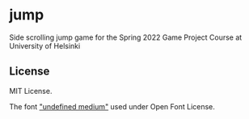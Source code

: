 # jump
Side scrolling jump game for the Spring 2022 Game Project Course at University of Helsinki

## License

MIT License.

The font ["undefined medium"](https://github.com/andirueckel/undefined-medium) used under Open Font License.
